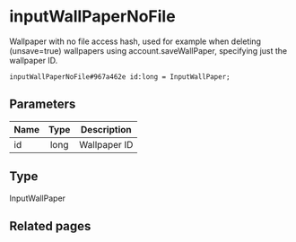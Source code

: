 # inputWallPaperNoFile
Wallpaper with no file access hash, used for example when deleting (unsave=true) wallpapers using account.saveWallPaper, specifying just the wallpaper ID.

```
inputWallPaperNoFile#967a462e id:long = InputWallPaper;
```

## Parameters
| Name | Type | Description |
| ---- | :----: | ----------- |
| id | long | Wallpaper ID |


## Type
InputWallPaper

## Related pages
